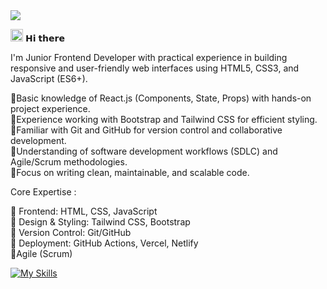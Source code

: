 <img src="https://user-images.githubusercontent.com/113350806/236842414-18101a37-92f5-4de7-a46d-eeaca6e16cbd.gif"/>


<img src ="https://gist.githubusercontent.com/arunprakashpj/48aa20057048b46c6f9ba9d114a8b76f/raw/69a9d496f651091a509ea8d9913c4aef5c419afb/Hi.gif" width="20" height="20"/> 𝗛𝗶 𝘁𝗵𝗲𝗿𝗲

I'm Junior Frontend Developer with practical experience in building responsive and user-friendly web interfaces using HTML5, CSS3, and JavaScript (ES6+). <br/>

🔹Basic knowledge of React.js (Components, State, Props) with hands-on project experience. <br/>
🔹Experience working with Bootstrap and Tailwind CSS for efficient styling. <br/>
🔹Familiar with Git and GitHub for version control and collaborative development. <br/>
🔹Understanding of software development workflows (SDLC) and Agile/Scrum methodologies. <br/>
🔹Focus on writing clean, maintainable, and scalable code. <br/>


Core Expertise :

🔹 Frontend: HTML, CSS, JavaScript <br/>
🔹 Design & Styling: Tailwind CSS, Bootstrap <br/>
🔹 Version Control: Git/GitHub <br/>
🔹 Deployment: GitHub Actions, Vercel, Netlify <br/>
🔹Agile (Scrum) <br/>


[![My Skills](https://skillicons.dev/icons?i=html,css,js,react,nextjs,tailwindcss,git,github)](https://skillicons.dev)

<br/>







